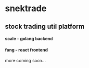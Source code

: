 # snektrade

## stock trading util platform


#### **scale** - golang backend
#### **fang** - react frontend

more coming soon...